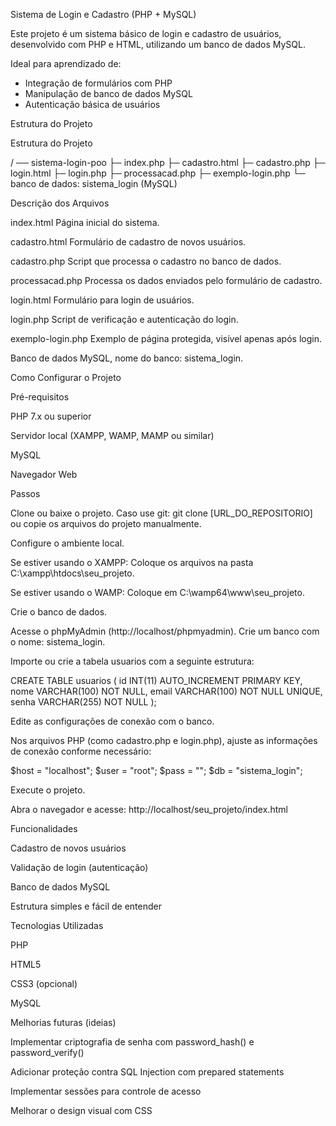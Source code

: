  Sistema de Login e Cadastro (PHP + MySQL)

Este projeto é um sistema básico de login e cadastro de usuários, desenvolvido com PHP e HTML, utilizando um banco de dados MySQL.

Ideal para aprendizado de:
- Integração de formulários com PHP
- Manipulação de banco de dados MySQL
- Autenticação básica de usuários

 Estrutura do Projeto

 Estrutura do Projeto

/ ── sistema-login-poo
├─ index.php
├─ cadastro.html
├─ cadastro.php
├─ login.html
├─ login.php
├─ processacad.php
├─ exemplo-login.php
└─ banco de dados: sistema_login (MySQL)


Descrição dos Arquivos

index.html
Página inicial do sistema.

cadastro.html
Formulário de cadastro de novos usuários.

cadastro.php
Script que processa o cadastro no banco de dados.

processacad.php
Processa os dados enviados pelo formulário de cadastro.

login.html
Formulário para login de usuários.

login.php
Script de verificação e autenticação do login.

exemplo-login.php
Exemplo de página protegida, visível apenas após login.

Banco de dados
MySQL, nome do banco: sistema_login.

Como Configurar o Projeto

Pré-requisitos

PHP 7.x ou superior

Servidor local (XAMPP, WAMP, MAMP ou similar)

MySQL

Navegador Web

Passos

Clone ou baixe o projeto.
Caso use git: git clone [URL_DO_REPOSITORIO]
ou copie os arquivos do projeto manualmente.

Configure o ambiente local.

Se estiver usando o XAMPP:
Coloque os arquivos na pasta C:\xampp\htdocs\seu_projeto.

Se estiver usando o WAMP:
Coloque em C:\wamp64\www\seu_projeto.

Crie o banco de dados.

Acesse o phpMyAdmin (http://localhost/phpmyadmin).
Crie um banco com o nome: sistema_login.

Importe ou crie a tabela usuarios com a seguinte estrutura:

CREATE TABLE usuarios (
id INT(11) AUTO_INCREMENT PRIMARY KEY,
nome VARCHAR(100) NOT NULL,
email VARCHAR(100) NOT NULL UNIQUE,
senha VARCHAR(255) NOT NULL
);

Edite as configurações de conexão com o banco.

Nos arquivos PHP (como cadastro.php e login.php), ajuste as informações de conexão conforme necessário:

$host = "localhost";
$user = "root";
$pass = "";
$db = "sistema_login";

Execute o projeto.

Abra o navegador e acesse:
http://localhost/seu_projeto/index.html

Funcionalidades

Cadastro de novos usuários

Validação de login (autenticação)

Banco de dados MySQL

Estrutura simples e fácil de entender

Tecnologias Utilizadas

PHP

HTML5

CSS3 (opcional)

MySQL

Melhorias futuras (ideias)

Implementar criptografia de senha com password_hash() e password_verify()

Adicionar proteção contra SQL Injection com prepared statements

Implementar sessões para controle de acesso

Melhorar o design visual com CSS

